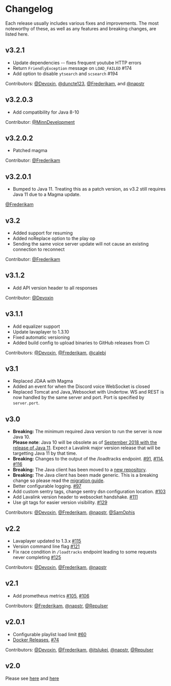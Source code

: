 # Changelog

Each release usually includes various fixes and improvements.
The most noteworthy of these, as well as any features and breaking changes, are listed here.

## v3.2.1

* Update dependencies -- fixes frequent youtube HTTP errors
* Return `FriendlyException` message on `LOAD_FAILED` #174
* Add option to disable `ytsearch` and `scsearch` #194

Contributors:
[@Devoxin](https://github.com/Devoxin),
[@duncte123](https://github.com/duncte123),
[@Frederikam](https://github.com/Frederikam/), and
[@napstr](https://github.com/napstr)

## v3.2.0.3
* Add compatibility for Java 8-10

Contributor:
[@MinnDevelopment](https://github.com/MinnDevelopment/)

## v3.2.0.2
* Patched magma

Contributor:
[@Frederikam](https://github.com/Frederikam/)

## v3.2.0.1
* Bumped to Java 11. Treating this as a patch version, as v3.2 still requires Java 11 due to a Magma update. 

[@Frederikam](https://github.com/Frederikam)

## v3.2
* Added support for resuming
* Added noReplace option to the play op
* Sending the same voice server update will not cause an existing connection to reconnect

Contributor:
[@Frederikam](https://github.com/Frederikam)

## v3.1.2
* Add API version header to all responses

Contributor:
[@Devoxin](https://github.com/Devoxin)

## v3.1.1
* Add equalizer support
* Update lavaplayer to 1.3.10
* Fixed automatic versioning
* Added build config to upload binaries to GitHub releases from CI

Contributors:
[@Devoxin](https://github.com/Devoxin),
[@Frederikam](https://github.com/Frederikam/),
[@calebj](https://github.com/calebj)

## v3.1
* Replaced JDAA with Magma
* Added an event for when the Discord voice WebSocket is closed
* Replaced Tomcat and Java_Websocket with Undertow. WS and REST is now handled by the same 
server and port. Port is specified by `server.port`.

## v3.0
* **Breaking:** The minimum required Java version to run the server is now Java 10.   
**Please note**: Java 10 will be obsolete
as of [September 2018 with the release of Java 11](http://www.java-countdown.xyz/). Expect a Lavalink major version release that will be targetting
Java 11 by that time.
* **Breaking:** Changes to the output of the /loadtracks endpoint. [\#91](https://github.com/Frederikam/Lavalink/pull/91), [\#114](https://github.com/Frederikam/Lavalink/pull/114), [\#116](https://github.com/Frederikam/Lavalink/pull/116)
* **Breaking:** The Java client has been moved to a [new repository](https://github.com/FredBoat/Lavalink-Client).
* **Breaking:** The Java client has been made generic. This is a breaking change so please read the [migration guide](https://github.com/FredBoat/Lavalink-Client#migrating-from-v2-to-v3).
* Better configurable logging. [\#97](https://github.com/Frederikam/Lavalink/pull/97)
* Add custom sentry tags, change sentry dsn configuration location. [\#103](https://github.com/Frederikam/Lavalink/pull/103)
* Add Lavalink version header to websocket handshake. [\#111](https://github.com/Frederikam/Lavalink/pull/111)
* Use git tags for easier version visibility. [\#129](https://github.com/Frederikam/Lavalink/pull/129)

Contributors:
[@Devoxin](https://github.com/Devoxin),
[@Frederikam](https://github.com/Frederikam/),
[@napstr](https://github.com/napstr),
[@SamOphis](https://github.com/SamOphis)

## v2.2
* Lavaplayer updated to 1.3.x [\#115](https://github.com/Frederikam/Lavalink/pull/115)
* Version command line flag [\#121](https://github.com/Frederikam/Lavalink/pull/121)
* Fix race condition in `/loadtracks` endpoint leading to some requests never completing [\#125](https://github.com/Frederikam/Lavalink/pull/125)

Contributors:
[@Devoxin](https://github.com/Devoxin),
[@Frederikam](https://github.com/Frederikam/),
[@napstr](https://github.com/napstr)

## v2.1
* Add prometheus metrics [\#105](https://github.com/Frederikam/Lavalink/pull/105), [\#106](https://github.com/Frederikam/Lavalink/pull/106)

Contributors:
[@Frederikam](https://github.com/Frederikam/),
[@napstr](https://github.com/napstr),
[@Repulser](https://github.com/Repulser/)

## v2.0.1
* Configurable playlist load limit [\#60](https://github.com/Frederikam/Lavalink/pull/60)
* [Docker Releases](https://hub.docker.com/r/fredboat/lavalink/), [\#74](https://github.com/Frederikam/Lavalink/pull/74)

Contributors:
[@Devoxin](https://github.com/Devoxin),
[@Frederikam](https://github.com/Frederikam/),
[@itslukej](https://github.com/itslukej/),
[@napstr](https://github.com/napstr),
[@Repulser](https://github.com/Repulser/)

## v2.0
Please see [here](https://github.com/Frederikam/Lavalink/commit/b8dd3c8a7e186755c1ab343d19a552baecf138e7)
and [here](https://github.com/Frederikam/Lavalink/commit/08a34c99a47a18ade7bd14e6c55ab92348caaa88)
